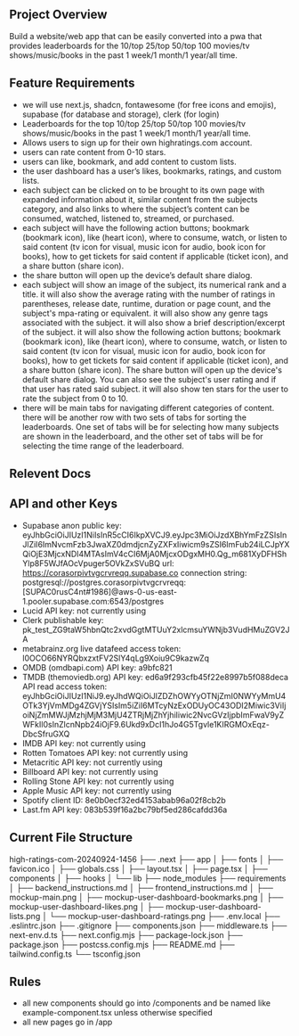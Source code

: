 ## Project Overview
Build a website/web app that can be easily converted into a pwa that provides leaderboards for the 10/top 25/top 50/top 100 movies/tv shows/music/books in the past 1 week/1 month/1 year/all time.

## Feature Requirements
- we will use next.js, shadcn, fontawesome (for free icons and emojis), supabase (for database and storage), clerk (for login)
- Leaderboards for the top 10/top 25/top 50/top 100 movies/tv shows/music/books in the past 1 week/1 month/1 year/all time.
- Allows users to sign up for their own highratings.com account.
- users can rate content from 0-10 stars.
- users can like, bookmark, and add content to custom lists.
- the user dashboard has a user’s likes, bookmarks, ratings, and custom lists.
- each subject can be clicked on to be brought to its own page with expanded information about it, similar content from the subjects category, and also links to where the subject’s content can be consumed, watched, listened to, streamed, or purchased.
- each subject will have the following action buttons; bookmark (bookmark icon), like (heart icon), where to consume, watch, or listen to said content (tv icon for visual, music icon for audio, book icon for books), how to get tickets for said content if applicable (ticket icon), and a share button (share icon).
- the share button will open up the device’s default share dialog.
- each subject will show an image of the subject, its numerical rank and a title. it will also show the average rating with the number of ratings in parentheses, release date, runtime, duration or page count, and the subject's mpa-rating or equivalent. it will also show any genre tags associated with the subject. it will also show a brief description/excerpt of the subject. it will also show the following action buttons; bookmark (bookmark icon), like (heart icon), where to consume, watch, or listen to said content (tv icon for visual, music icon for audio, book icon for books), how to get tickets for said content if applicable (ticket icon), and a share button (share icon). The share button will open up the device's default share dialog. You can also see the subject's user rating and if that user has rated said subject. it will also show ten stars for the user to rate the subject from 0 to 10.
- there will be main tabs for navigating different categories of content. there will be another row with two sets of tabs for sorting the leaderboards. One set of tabs will be for selecting how many subjects are shown in the leaderboard, and the other set of tabs will be for selecting the time range of the leaderboard.

## Relevent Docs

## API and other Keys
- Supabase anon public key: eyJhbGciOiJIUzI1NiIsInR5cCI6IkpXVCJ9.eyJpc3MiOiJzdXBhYmFzZSIsInJlZiI6ImNvcmFzb3JwaXZ0dmdjcnZyZXFxIiwicm9sZSI6ImFub24iLCJpYXQiOjE3MjcxNDI4MTAsImV4cCI6MjA0MjcxODgxMH0.Qg_m681XyDFHShYlp8F5WJfAOcVpuger5OVkZxSVuBQ url: https://corasorpivtvgcrvreqq.supabase.co connection string: postgresql://postgres.corasorpivtvgcrvreqq:[SUPAC0rusC4nt#1986]@aws-0-us-east-1.pooler.supabase.com:6543/postgres
- Lucid API key: not currently using
- Clerk publishable key: pk_test_ZG9taW5hbnQtc2xvdGgtMTUuY2xlcmsuYWNjb3VudHMuZGV2JA
- metabrainz.org live datafeed access token: l0OCO66NYRQbxzxtFV2SlY4qLg9Xoiu9C9kazwZq
- OMDB (omdbapi.com) API key: a9bfc821
- TMDB (themoviedb.org) API key: ed6a9f293cfb45f22e8997b5f088deca API read access token: eyJhbGciOiJIUzI1NiJ9.eyJhdWQiOiJlZDZhOWYyOTNjZmI0NWYyMmU4OTk3YjVmMDg4ZGVjYSIsIm5iZiI6MTcyNzExODUyOC43ODI2Miwic3ViIjoiNjZmMWJjMzhjMjM3MjU4ZTRjMjZhYjhiIiwic2NvcGVzIjpbImFwaV9yZWFkIl0sInZlcnNpb24iOjF9.6Ukd9xDcI1hJo4G5Tgvle1KIRGMOxEqz-DbcSfruGXQ
- IMDB API key: not currently using
- Rotten Tomatoes API key: not currently using
- Metacritic API key: not currently using
- Billboard API key: not currently using
- Rolling Stone API key: not currently using
- Apple Music API key: not currently using
- Spotify client ID: 8e0b0ecf32ed4153abab96a02f8cb2b
- Last.fm API key: 083b539f16a2bc79bf5ed286cafdd36a

## Current File Structure
high-ratings-com-20240924-1456
├── .next
├── app
│   ├── fonts
│   ├── favicon.ico
│   ├── globals.css
│   ├── layout.tsx
│   ├── page.tsx
│   ├── components
│   ├── hooks
│   └── lib
├── node_modules
├── requirements
│   ├── backend_instructions.md
│   ├── frontend_instructions.md
│   ├── mockup-main.png
│   ├── mockup-user-dashboard-bookmarks.png
│   ├── mockup-user-dashboard-likes.png
│   ├── mockup-user-dashboard-lists.png
│   └── mockup-user-dashboard-ratings.png
├── .env.local
├── .eslintrc.json
├── .gitignore
├── components.json
├── middleware.ts
├── next-env.d.ts
├── next.config.mjs
├── package-lock.json
├── package.json
├── postcss.config.mjs
├── README.md
├── tailwind.config.ts
└── tsconfig.json

## Rules
- all new components should go into /components and be named like example-component.tsx unless otherwise specified
- all new pages go in /app
